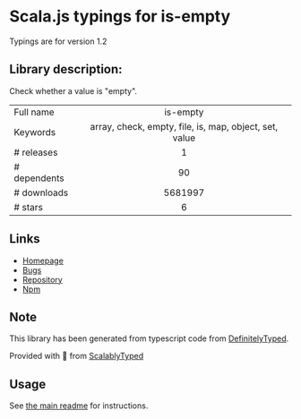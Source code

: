 
# Scala.js typings for is-empty

Typings are for version 1.2

## Library description:
Check whether a value is "empty".

|                    |                 |
| ------------------ | :-------------: |
| Full name          | is-empty |
| Keywords           | array, check, empty, file, is, map, object, set, value |
| # releases         | 1 |
| # dependents       | 90 |
| # downloads        | 5681997 |
| # stars            | 6 |

## Links
- [Homepage](https://github.com/ianstormtaylor/is-empty#readme)
- [Bugs](https://github.com/ianstormtaylor/is-empty/issues)
- [Repository](https://github.com/ianstormtaylor/is-empty)
- [Npm](https://www.npmjs.com/package/is-empty)
    


## Note
This library has been generated from typescript code from [DefinitelyTyped](https://definitelytyped.org).

Provided with :purple_heart: from [ScalablyTyped](https://github.com/oyvindberg/ScalablyTyped)

## Usage
See [the main readme](../../readme.md) for instructions.



